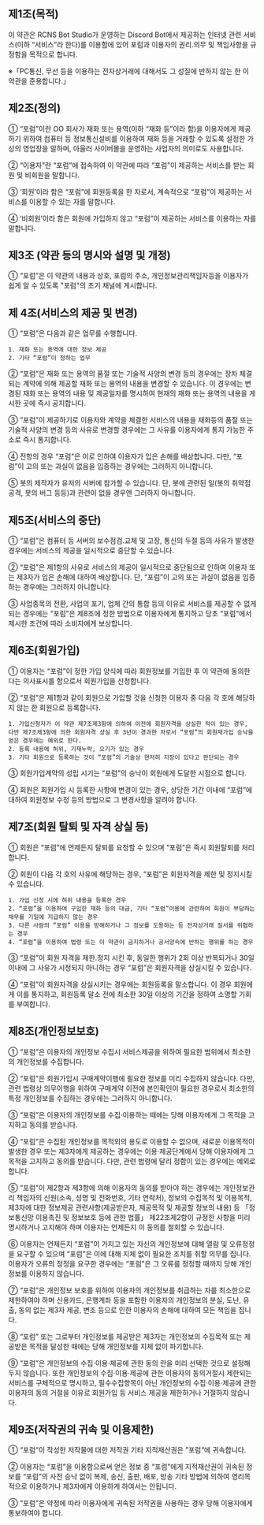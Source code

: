 ## 제1조(목적) 
이 약관은 RCNS Bot Studio가 운영하는 Discord Bot에서 제공하는 인터넷 관련 서비스(이하 “서비스”라 한다)를 이용함에 있어 포럼과 이용자의 권리․의무 및 책임사항을 규정함을 목적으로 합니다.

  ※「PC통신, 무선 등을 이용하는 전자상거래에 대해서도 그 성질에 반하지 않는 한 이 약관을 준용합니다.」

## 제2조(정의)

  ① “포럼”이란 OO 회사가 재화 또는 용역(이하 “재화 등”이라 함)을 이용자에게 제공하기 위하여 컴퓨터 등 정보통신설비를 이용하여 재화 등을 거래할 수 있도록 설정한 가상의 영업장을 말하며, 아울러 사이버몰을 운영하는 사업자의 의미로도 사용합니다.

  ② “이용자”란 “포럼”에 접속하여 이 약관에 따라 “포럼”이 제공하는 서비스를 받는 회원 및 비회원을 말합니다.

  ③ ‘회원’이라 함은 “포럼”에 회원등록을 한 자로서, 계속적으로 “포럼”이 제공하는 서비스를 이용할 수 있는 자를 말합니다.

  ④ ‘비회원’이라 함은 회원에 가입하지 않고 “포럼”이 제공하는 서비스를 이용하는 자를 말합니다.
  
## 제3조 (약관 등의 명시와 설명 및 개정)   

① “포럼”은 이 약관의 내용과 상호, 포럼의 주소, 개인정보관리책임자등을 이용자가 쉽게 알 수 있도록 "포럼"의 초기 채널에 게시합니다.

 ## 제 4조(서비스의 제공 및 변경) 

  ① “포럼”은 다음과 같은 업무를 수행합니다.

    1. 재화 또는 용역에 대한 정보 제공
    2. 기타 “포럼”이 정하는 업무
    
  ② “포럼”은 재화 또는 용역의 품절 또는 기술적 사양의 변경 등의 경우에는 장차 체결되는 계약에 의해 제공할 재화 또는 용역의 내용을 변경할 수 있습니다. 이 경우에는 변경된 재화 또는 용역의 내용 및 제공일자를 명시하여 현재의 재화 또는 용역의 내용을 게시한 곳에 즉시 공지합니다.

  ③ “포럼”이 제공하기로 이용자와 계약을 체결한 서비스의 내용을 재화등의 품절 또는 기술적 사양의 변경 등의 사유로 변경할 경우에는 그 사유를 이용자에게 통지 가능한 주소로 즉시 통지합니다.

  ④ 전항의 경우 “포럼”은 이로 인하여 이용자가 입은 손해를 배상합니다. 다만, “포럼”이 고의 또는 과실이 없음을 입증하는 경우에는 그러하지 아니합니다.
  
  ⑤ 봇의 제작자가 유저의 서버에 참가할 수 있습니다. 단, 봇에 관련된 일(봇의 취약점 공격, 봇의 버그 등등)과 관련이 없을 경우엔 그러하지 아니합니다.

## 제5조(서비스의 중단) 

  ① “포럼”은 컴퓨터 등 서버의 보수점검․교체 및 고장, 통신의 두절 등의 사유가 발생한 경우에는 서비스의 제공을 일시적으로 중단할 수 있습니다.

  ② “포럼”은 제1항의 사유로 서비스의 제공이 일시적으로 중단됨으로 인하여 이용자 또는 제3자가 입은 손해에 대하여 배상합니다. 단, “포럼”이 고의 또는 과실이 없음을 입증하는 경우에는 그러하지 아니합니다.

  ③ 사업종목의 전환, 사업의 포기, 업체 간의 통합 등의 이유로 서비스를 제공할 수 없게 되는 경우에는 “포럼”은 제8조에 정한 방법으로 이용자에게 통지하고 당초 “포럼”에서 제시한 조건에 따라 소비자에게 보상합니다.
  
 ## 제6조(회원가입) 

  ① 이용자는 “포럼”이 정한 가입 양식에 따라 회원정보를 기입한 후 이 약관에 동의한다는 의사표시를 함으로서 회원가입을 신청합니다.

  ② “포럼”은 제1항과 같이 회원으로 가입할 것을 신청한 이용자 중 다음 각 호에 해당하지 않는 한 회원으로 등록합니다.

    1. 가입신청자가 이 약관 제7조제3항에 의하여 이전에 회원자격을 상실한 적이 있는 경우, 다만 제7조제3항에 의한 회원자격 상실 후 3년이 경과한 자로서 “포럼”의 회원재가입 승낙을 얻은 경우에는 예외로 한다.
    2. 등록 내용에 허위, 기재누락, 오기가 있는 경우
    3. 기타 회원으로 등록하는 것이 “포럼”의 기술상 현저히 지장이 있다고 판단되는 경우

  ③ 회원가입계약의 성립 시기는 “포럼”의 승낙이 회원에게 도달한 시점으로 합니다.

  ④ 회원은 회원가입 시 등록한 사항에 변경이 있는 경우, 상당한 기간 이내에 “포럼”에 대하여 회원정보 수정 등의 방법으로 그 변경사항을 알려야 합니다.
  
 ## 제7조(회원 탈퇴 및 자격 상실 등) 

  ① 회원은 “포럼”에 언제든지 탈퇴를 요청할 수 있으며 “포럼”은 즉시 회원탈퇴를 처리합니다.

  ② 회원이 다음 각 호의 사유에 해당하는 경우, “포럼”은 회원자격을 제한 및 정지시킬 수 있습니다.

    1. 가입 신청 시에 허위 내용을 등록한 경우
    2. “포럼”을 이용하여 구입한 재화 등의 대금, 기타 “포럼”이용에 관련하여 회원이 부담하는 채무를 기일에 지급하지 않는 경우
    3. 다른 사람의 “포럼” 이용을 방해하거나 그 정보를 도용하는 등 전자상거래 질서를 위협하는 경우
    4. “포럼”을 이용하여 법령 또는 이 약관이 금지하거나 공서양속에 반하는 행위를 하는 경우

  ③ “포럼”이 회원 자격을 제한․정지 시킨 후, 동일한 행위가 2회 이상 반복되거나 30일 이내에 그 사유가 시정되지 아니하는 경우 “포럼”은 회원자격을 상실시킬 수 있습니다.

  ④ “포럼”이 회원자격을 상실시키는 경우에는 회원등록을 말소합니다. 이 경우 회원에게 이를 통지하고, 회원등록 말소 전에 최소한 30일 이상의 기간을 정하여 소명할 기회를 부여합니다.

## 제8조(개인정보보호)

  ① “포럼”은 이용자의 개인정보 수집시 서비스제공을 위하여 필요한 범위에서 최소한의 개인정보를 수집합니다. 

  ② “포럼”은 회원가입시 구매계약이행에 필요한 정보를 미리 수집하지 않습니다. 다만, 관련 법령상 의무이행을 위하여 구매계약 이전에 본인확인이 필요한 경우로서 최소한의 특정 개인정보를 수집하는 경우에는 그러하지 아니합니다.

  ③ “포럼”은 이용자의 개인정보를 수집·이용하는 때에는 당해 이용자에게 그 목적을 고지하고 동의를 받습니다. 

  ④ “포럼”은 수집된 개인정보를 목적외의 용도로 이용할 수 없으며, 새로운 이용목적이 발생한 경우 또는 제3자에게 제공하는 경우에는 이용·제공단계에서 당해 이용자에게 그 목적을 고지하고 동의를 받습니다. 다만, 관련 법령에 달리 정함이 있는 경우에는 예외로 합니다.

  ⑤ “포럼”이 제2항과 제3항에 의해 이용자의 동의를 받아야 하는 경우에는 개인정보관리 책임자의 신원(소속, 성명 및 전화번호, 기타 연락처), 정보의 수집목적 및 이용목적, 제3자에 대한 정보제공 관련사항(제공받은자, 제공목적 및 제공할 정보의 내용) 등 「정보통신망 이용촉진 및 정보보호 등에 관한 법률」 제22조제2항이 규정한 사항을 미리 명시하거나 고지해야 하며 이용자는 언제든지 이 동의를 철회할 수 있습니다.

  ⑥ 이용자는 언제든지 “포럼”이 가지고 있는 자신의 개인정보에 대해 열람 및 오류정정을 요구할 수 있으며 “포럼”은 이에 대해 지체 없이 필요한 조치를 취할 의무를 집니다. 이용자가 오류의 정정을 요구한 경우에는 “포럼”은 그 오류를 정정할 때까지 당해 개인정보를 이용하지 않습니다.
 
  ⑦ “포럼”은 개인정보 보호를 위하여 이용자의 개인정보를 취급하는 자를  최소한으로 제한하여야 하며 신용카드, 은행계좌 등을 포함한 이용자의 개인정보의 분실, 도난, 유출, 동의 없는 제3자 제공, 변조 등으로 인한 이용자의 손해에 대하여 모든 책임을 집니다.

  ⑧ “포럼” 또는 그로부터 개인정보를 제공받은 제3자는 개인정보의 수집목적 또는 제공받은 목적을 달성한 때에는 당해 개인정보를 지체 없이 파기합니다.

  ⑨ “포럼”은 개인정보의 수집·이용·제공에 관한 동의 란을 미리 선택한 것으로 설정해두지 않습니다. 또한 개인정보의 수집·이용·제공에 관한 이용자의 동의거절시 제한되는 서비스를 구체적으로 명시하고, 필수수집항목이 아닌 개인정보의 수집·이용·제공에 관한 이용자의 동의 거절을 이유로 회원가입 등 서비스 제공을 제한하거나 거절하지 않습니다.


## 제9조(저작권의 귀속 및 이용제한)

  ① “포럼“이 작성한 저작물에 대한 저작권 기타 지적재산권은 ”포럼“에 귀속합니다.

  ② 이용자는 “포럼”을 이용함으로써 얻은 정보 중 “포럼”에게 지적재산권이 귀속된 정보를 “포럼”의 사전 승낙 없이 복제, 송신, 출판, 배포, 방송 기타 방법에 의하여 영리목적으로 이용하거나 제3자에게 이용하게 하여서는 안됩니다.

  ③ “포럼”은 약정에 따라 이용자에게 귀속된 저작권을 사용하는 경우 당해 이용자에게 통보하여야 합니다.
